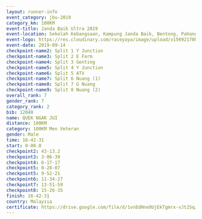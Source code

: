 ```yaml
---
layout: runner-info 
event_category: jbu-2019 
category_km: 100KM 
event-title: Janda Baik Ultra 2019  
event-location: Sekolah Kebangsaan, Kampung Janda Baik, Bentong, Pahang, Malaysia 
event-logo: https://res.cloudinary.com/raceyaya/image/upload/v1569217009/logo/janda-baik_vch1pc.jpg 
event-date: 2019-09-14 
checkpoint-name2: Split 1 Y Junction 
checkpoint-name3: Split 2 E Farm 
checkpoint-name4: Split 3 Genting 
checkpoint-name5: Split 4 Y Junction 
checkpoint-name6: Split 5 ATV 
checkpoint-name7: Split 6 Nuang (1) 
checkpoint-name8: Split 7 G Nuang 
checkpoint-name9: Split 8 Nuang (2) 
overall_rank: 7
gender_rank: 7
category_rank: 2
bib: 12040
name: QUEK NGAK JUI
distance: 100KM
category: 100KM Men Veteran
gender: Male
time: 16-42-31
start: 0-00.0
checkpoint2: 43-13.2
checkpoint3: 3-06-39
checkpoint4: 6-17-17
checkpoint5: 8-28-07
checkpoint5: 9-52-21
checkpoint6: 11-34-27
checkpoint7: 13-51-59
checkpoint8: 15-26-35
finish: 16-42-31
country: Malaysia
certificate: https://drive.google.com/file/d/1vnEdHne8UjEkTgmrx-vJt2SqJ8RCwA0N/view?usp=sharing
---
```

